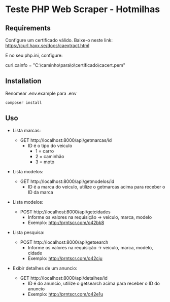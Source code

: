 Teste PHP Web Scraper - Hotmilhas
================================

Requirements
------------
Configure um certificado válido. 
Baixe-o neste link: https://curl.haxx.se/docs/caextract.html

E no seu php.ini, configure:

curl.cainfo = "C:\caminho\para\o\certificado\cacert.pem"

Installation
------------

Renomear .env.example para .env



    composer install

Uso
-----
* Lista marcas:
    * GET http://localhost:8000/api/getmarcas/id
        * ID é o tipo do veiculo 
            * 1 = carro
            * 2 = caminhão
            * 3 = moto

* Lista modelos:
    * GET http://localhost:8000/api/getmodelos/id
        * ID é a marca do veiculo, utilize o getmarcas acima para receber o ID da marca

* Lista modelos:
    * POST http://localhost:8000/api/getcidades
        * Informe os valores na requisição -> veiculo, marca, modelo
        * Exemplo: http://prntscr.com/o42bk8

* Lista pesquisa:
    * POST http://localhost:8000/api/getsearch
        * Informe os valores na requisição -> veiculo, marca, modelo, cidade
        * Exemplo: http://prntscr.com/o42cju

* Exibir detalhes de um anuncio:
    * GET http://localhost:8000/api/detalhes/id
        * ID é do anuncio, utilize o getsearch acima para receber o ID do anuncio
        * Exemplo: http://prntscr.com/o42e1u
